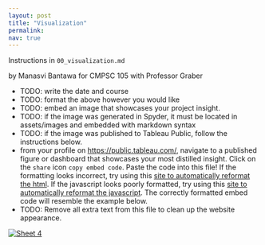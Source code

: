 ```yaml
---
layout: post
title: "Visualization"
permalink:
nav: true
---
```


Instructions in `00_visualization.md`

by Manasvi Bantawa for CMPSC 105 with Professor Graber

- TODO: write the date and course
- TODO: format the above however you would like
- TODO: embed an image that showcases your project insight.
- TODO: if the image was generated in Spyder, it must be located in
  assets/images and embedded with markdown syntax
- TODO: if the image was published to Tableau Public, follow the
  instructions below.
- from your profile on https://public.tableau.com/, navigate to
  a published figure or dashboard that showcases your most distilled
  insight. Click on the `share` icon `copy embed code`. Paste the
  code into this file! If the formatting looks incorrect, try using this
  [site to automatically reformat the html](https://www.freeformatter.com/html-formatter.html#before-output).
  If the javascript looks poorly formatted, try using this
  [site to automatically reformat the javascript](https://www.freeformatter.com/javascript-beautifier.html). The correctly formatted embed code will resemble the example below.
- TODO: Remove all extra text from this file to clean up the website appearance.

<div class='tableauPlaceholder' id='viz1713922146093' style='position: relative'>
   <noscript><a href='#'><img alt='Sheet 4 ' src='https:&#47;&#47;public.tableau.com&#47;static&#47;images&#47;Bo&#47;Book1_17127641017740&#47;Sheet4&#47;1_rss.png' style='border: none' /></a></noscript>
   <object class='tableauViz'  style='display:none;'>
      <param name='host_url' value='https%3A%2F%2Fpublic.tableau.com%2F' />
      <param name='embed_code_version' value='3' />
      <param name='site_root' value='' />
      <param name='name' value='Book1_17127641017740&#47;Sheet4' />
      <param name='tabs' value='no' />
      <param name='toolbar' value='yes' />
      <param name='static_image' value='https:&#47;&#47;public.tableau.com&#47;static&#47;images&#47;Bo&#47;Book1_17127641017740&#47;Sheet4&#47;1.png' />
      <param name='animate_transition' value='yes' />
      <param name='display_static_image' value='yes' />
      <param name='display_spinner' value='yes' />
      <param name='display_overlay' value='yes' />
      <param name='display_count' value='yes' />
      <param name='language' value='en-US' />
   </object>
</div>

<script type='text/javascript'>
var divElement = document.getElementById('viz1713922146093');
var vizElement = divElement.getElementsByTagName('object')[0];
vizElement.style.width='100%';
vizElement.style.height=(divElement.offsetWidth*0.75)+'px';
var scriptElement = document.createElement('script');
scriptElement.src = 'https://public.tableau.com/javascripts/api/viz_v1.js';                    vizElement.parentNode.insertBefore(scriptElement, vizElement);
</script>

